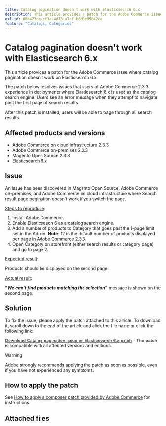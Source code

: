 ```yaml
---
title: Catalog pagination doesn't work with Elasticsearch 6.x
description: This article provides a patch for the Adobe Commerce issue where catalog pagination doesn't work on Elasticsearch 6.x.
exl-id: 60a423de-cf3a-4d73-a7cf-b6d9e95042ca
feature: "Catalogs, Categories"
---
```

# Catalog pagination doesn't work with Elasticsearch 6.x

This article provides a patch for the Adobe Commerce issue where catalog pagination doesn't work on Elasticsearch 6.x.

The patch below resolves issues that users of Adobe Commerce 2.3.3 experience in deployments where Elasticsearch 6.x is used as the catalog search engine. Users see an error message when they attempt to navigate past the first page of search results.

After this patch is installed, users will be able to page through all search results.

## Affected products and versions

* Adobe Commerce on cloud infrastructure 2.3.3
* Adobe Commerce on-premises 2.3.3
* Magento Open Source 2.3.3
* Elasticsearch 6.x

## Issue

An issue has been discovered in Magento Open Source, Adobe Commerce on-premises, and Adobe Commerce on cloud infrastructure where Search result page pagination doesn't work if you switch the page.

<u>Steps to reproduce</u>:

1. Install Adobe Commerce.
1. Enable Elasticseach 6 as a catalog search engine.
1. Add a number of products to Category that goes past the 1-page limit set in the Admin. **Note**: 12 is the default number of products displayed per page in Adobe Commerce 2.3.3.
1. Open Category on storefront (either search results or category page) and go to page 2.

<u>Expected result</u>:

Products should be displayed on the second page.

<u>Actual result</u>:

 **"***We can't find products matching the selection***"** message is shown on the second page.

## Solution

To fix the issue, please apply the patch attached to this article. To download it, scroll down to the end of the article and click the file name or click the following link:

 [Download Catalog pagination issue on Elasticsearch 6.x patch](assets/Catalog_pagination_issue_on_Elasticsearch_6_composer-2019-10-11-08-07-41.patch.zip) - The patch is compatible with all affected versions and editions.

>[!WARNING]
>
>Adobe strongly recommends applying the patch as soon as possible, even if you have not experienced any symptoms.

## How to apply the patch

See [How to apply a composer patch provided by Adobe Commerce](/help/how-to/general/how-to-apply-a-composer-patch-provided-by-magento.md) for instructions.

## Attached files
